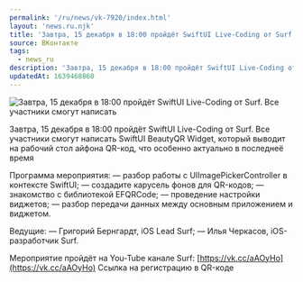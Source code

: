 ```yaml
---
permalink: '/ru/news/vk-7920/index.html'
layout: 'news.ru.njk'
title: 'Завтра, 15 декабря в 18:00 пройдёт SwiftUI Live-Coding от Surf'
source: ВКонтакте
tags:
  - news_ru
description: 'Завтра, 15 декабря в 18:00 пройдёт SwiftUI Live-Coding от Surf'
updatedAt: 1639468860
---
```

![Завтра, 15 декабря в 18:00 пройдёт SwiftUI Live-Coding от Surf.  Все участники смогут написать](https://sun9-41.userapi.com/sun9-34/impg/1UlaSXcMcNML6LekMe3_cFQuvqrlZxZL3cu0Kg/pBmK74b6pm8.jpg?size=164x164&quality=96&sign=3df84e8244530ad527902c0a85b4b170&c_uniq_tag=3JU77yHOAtVEwaLi-VVsgOcO4Ba3iXMaGG7QdKJ88DQ&type=album)

Завтра, 15 декабря в 18:00 пройдёт SwiftUI Live-Coding от Surf.
Все участники смогут написать SwiftUI BeautyQR Widget, который выводит на рабочий стол айфона QR-код, что особенно актуально в последнеё время

Программа мероприятия:
— разбор работы с UIImagePickerController в контексте SwiftUI;
— создадите карусель фонов для QR-кодов;
— знакомство с библиотекой EFQRCode;
— проведение настройки виджетов;
— разбор передачи данных между основным приложением и виджетом.

Ведущие:
— Григорий Бернгардт, iOS Lead Surf;
— Илья Черкасов, iOS-разработчик Surf.

Мероприятие пройдёт на You-Tube канале Surf: [https://vk.cc/aAOyHo](https://vk.cc/aAOyHo)
Ссылка на регистрацию в QR-коде
